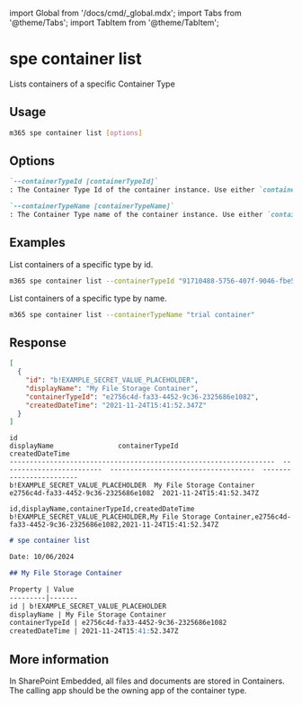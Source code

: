 <!-- DISCLAIMER: All secrets, passwords, and sensitive values in this document are examples only and not real credentials. -->
import Global from '/docs/cmd/_global.mdx';
import Tabs from '@theme/Tabs';
import TabItem from '@theme/TabItem';

# spe container list

Lists containers of a specific Container Type

## Usage

```sh
m365 spe container list [options]
```

## Options

```md definition-list
`--containerTypeId [containerTypeId]`
: The Container Type Id of the container instance. Use either `containerTypeId` or `containerTypeName` but not both.

`--containerTypeName [containerTypeName]`
: The Container Type name of the container instance. Use either `containerTypeId` or `containerTypeName` but not both.
```

<Global />

## Examples

List containers of a specific type by id.

```sh
m365 spe container list --containerTypeId "91710488-5756-407f-9046-fbe5f0b4de73"
```

List containers of a specific type by name.

```sh
m365 spe container list --containerTypeName "trial container"
```

## Response

<Tabs>
  <TabItem value="JSON">

  ```json
  [
    {
      "id": "b!EXAMPLE_SECRET_VALUE_PLACEHOLDER",
      "displayName": "My File Storage Container",
      "containerTypeId": "e2756c4d-fa33-4452-9c36-2325686e1082",
      "createdDateTime": "2021-11-24T15:41:52.347Z"
    }
  ]
  ```

  </TabItem>
  <TabItem value="Text">

  ```text
  id                                                                  displayName                containerTypeId                       createdDateTime
  ------------------------------------------------------------------  -------------------------  ------------------------------------  ------------------------
  b!EXAMPLE_SECRET_VALUE_PLACEHOLDER  My File Storage Container  e2756c4d-fa33-4452-9c36-2325686e1082  2021-11-24T15:41:52.347Z
  ```

  </TabItem>
  <TabItem value="CSV">

  ```csv
  id,displayName,containerTypeId,createdDateTime
  b!EXAMPLE_SECRET_VALUE_PLACEHOLDER,My File Storage Container,e2756c4d-fa33-4452-9c36-2325686e1082,2021-11-24T15:41:52.347Z
  ```

  </TabItem>
  <TabItem value="Markdown">

  ```md
  # spe container list

  Date: 10/06/2024

  ## My File Storage Container

  Property | Value
  ---------|-------
  id | b!EXAMPLE_SECRET_VALUE_PLACEHOLDER
  displayName | My File Storage Container
  containerTypeId | e2756c4d-fa33-4452-9c36-2325686e1082
  createdDateTime | 2021-11-24T15:41:52.347Z
  ```

  </TabItem>
</Tabs>

## More information

In SharePoint Embedded, all files and documents are stored in Containers. The calling app should be the owning app of the container type.
